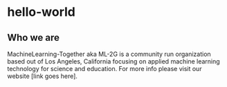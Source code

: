 # hello-world

## Who we are
MachineLearning-Together aka ML-2G is a community run organization based out of Los Angeles, California focusing on applied machine learning technology for science and education. For more info please visit our website [link goes here].
